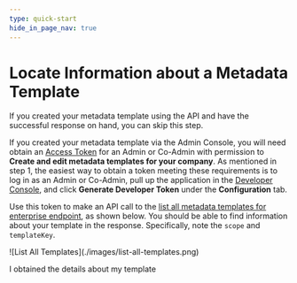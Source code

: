```yaml
---
type: quick-start
hide_in_page_nav: true
---
```


# Locate Information about a Metadata Template

<Message warning>
  If you created your metadata template using the API and have the successful
  response on hand, you can skip this step.
</Message>

If you created your metadata template via the Admin Console, you will need
obtain an [Access Token][at] for an Admin or Co-Admin with permission to
**Create and edit metadata templates for your company**. As mentioned in
step 1, the easiest way to obtain a token meeting these requirements is to log
in as an Admin or Co-Admin, pull up the application in the
[Developer Console][dc], and click **Generate Developer Token** under the
**Configuration** tab.

Use this token to make an API call to the
[list all metadata templates for enterprise endpoint][metadata-list], as shown
below. You should be able to find information about your template in the
response. Specifically, note the `scope` and `templateKey`.

<ImageFrame center>
    ![List All Templates](./images/list-all-templates.png)
</ImageFrame>

<Next>I obtained the details about my template</Next>

[at]: g://authentication/tokens
[dc]: https://account.box.com/developers/console
[metadata-list]: e://get-metadata-templates-enterprise/